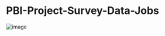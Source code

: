 # PBI-Project-Survey-Data-Jobs




![image](https://github.com/user-attachments/assets/3b38780c-6721-4aac-924e-f53777cb7c8a)

